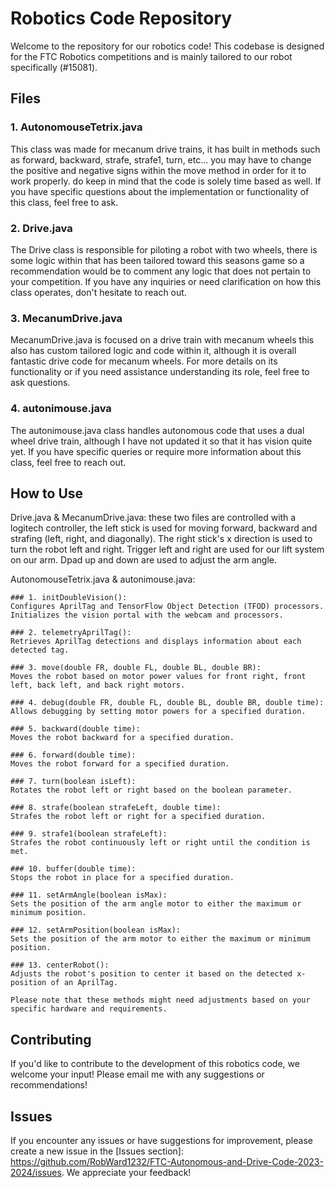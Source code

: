 # Robotics Code Repository

Welcome to the repository for our robotics code! This codebase is designed for the FTC Robotics competitions and is mainly tailored to our robot specifically (#15081).

## Files

### 1. AutonomouseTetrix.java
This class was made for mecanum drive trains, it has built in methods such as forward, backward, strafe, strafe1, turn, etc... 
you may have to change the positive and negative signs within the move method in order for it to work properly. do keep in mind that the code is solely time based as well.
If you have specific questions about the implementation or functionality of this class, feel free to ask.

### 2. Drive.java
The Drive class is responsible for piloting a robot with two wheels, there is some logic within that has been tailored toward this seasons game so a recommendation would be to 
comment any logic that does not pertain to your competition. If you have any inquiries or need clarification on how this class operates, don't hesitate to reach out.

### 3. MecanumDrive.java
MecanumDrive.java is focused on a drive train with mecanum wheels this also has custom tailored logic and code within it, although it is overall fantastic drive code for mecanum wheels.
For more details on its functionality or if you need assistance understanding its role, feel free to ask questions.

### 4. autonimouse.java
The autonimouse.java class handles autonomous code that uses a dual wheel drive train, although I have not updated it so that it has vision quite yet.
If you have specific queries or require more information about this class, feel free to reach out.

## How to Use
  Drive.java & MecanumDrive.java:
    these two files are controlled with a logitech controller, the left stick is used for moving forward, backward and strafing (left, right, and diagonally).
    The right stick's x direction is used to turn the robot left and right.
    Trigger left and right are used for our lift system on our arm.
    Dpad up and down are used to adjust the arm angle.

  AutonomouseTetrix.java & autonimouse.java:
    
    ### 1. initDoubleVision():
    Configures AprilTag and TensorFlow Object Detection (TFOD) processors. Initializes the vision portal with the webcam and processors.
    
    ### 2. telemetryAprilTag():
    Retrieves AprilTag detections and displays information about each detected tag.
    
    ### 3. move(double FR, double FL, double BL, double BR):
    Moves the robot based on motor power values for front right, front left, back left, and back right motors.
    
    ### 4. debug(double FR, double FL, double BL, double BR, double time):
    Allows debugging by setting motor powers for a specified duration.
    
    ### 5. backward(double time):
    Moves the robot backward for a specified duration.
    
    ### 6. forward(double time):
    Moves the robot forward for a specified duration.
    
    ### 7. turn(boolean isLeft):
    Rotates the robot left or right based on the boolean parameter.
    
    ### 8. strafe(boolean strafeLeft, double time):
    Strafes the robot left or right for a specified duration.
    
    ### 9. strafe1(boolean strafeLeft):
    Strafes the robot continuously left or right until the condition is met.
    
    ### 10. buffer(double time):
    Stops the robot in place for a specified duration.
    
    ### 11. setArmAngle(boolean isMax):
    Sets the position of the arm angle motor to either the maximum or minimum position.
    
    ### 12. setArmPosition(boolean isMax):
    Sets the position of the arm motor to either the maximum or minimum position.
    
    ### 13. centerRobot():
    Adjusts the robot's position to center it based on the detected x-position of an AprilTag.
    
    Please note that these methods might need adjustments based on your specific hardware and requirements.
    
## Contributing
If you'd like to contribute to the development of this robotics code, we welcome your input! Please email me with any suggestions or recommendations!

## Issues
If you encounter any issues or have suggestions for improvement, please create a new issue in the [Issues section]: https://github.com/RobWard1232/FTC-Autonomous-and-Drive-Code-2023-2024/issues.
We appreciate your feedback!
